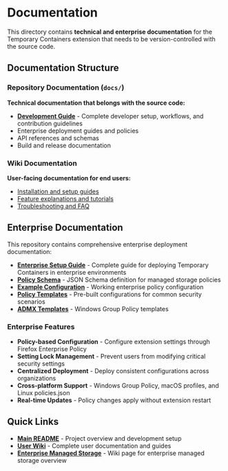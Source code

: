 # Documentation

This directory contains **technical and enterprise documentation** for the Temporary Containers extension that needs to be version-controlled with the source code.

## Documentation Structure

### Repository Documentation (`docs/`)

**Technical documentation that belongs with the source code:**

- **[Development Guide](DEVELOPMENT.md)** - Complete developer setup, workflows, and contribution guidelines
- Enterprise deployment guides and policies
- API references and schemas
- Build and release documentation

### Wiki Documentation

**User-facing documentation for end users:**

- [Installation and setup guides](https://github.com/GodKratos/temporary-containers/wiki)
- [Feature explanations and tutorials](https://github.com/GodKratos/temporary-containers/wiki)
- [Troubleshooting and FAQ](https://github.com/GodKratos/temporary-containers/wiki)

## Enterprise Documentation

This repository contains comprehensive enterprise deployment documentation:

- **[Enterprise Setup Guide](enterprise/MANAGED_STORAGE.md)** - Complete guide for deploying Temporary Containers in enterprise environments
- **[Policy Schema](enterprise/managed-storage-schema.json)** - JSON Schema definition for managed storage policies
- **[Example Configuration](enterprise/managed-storage-example.json)** - Working enterprise policy configuration
- **[Policy Templates](enterprise/policy-templates/)** - Pre-built configurations for common security scenarios
- **[ADMX Templates](enterprise/admx/)** - Windows Group Policy templates

### Enterprise Features

- **Policy-based Configuration** - Configure extension settings through Firefox Enterprise Policy
- **Setting Lock Management** - Prevent users from modifying critical security settings
- **Centralized Deployment** - Deploy consistent configurations across organizations
- **Cross-platform Support** - Windows Group Policy, macOS profiles, and Linux policies.json
- **Real-time Updates** - Policy changes apply without extension restart

## Quick Links

- **[Main README](../README.md)** - Project overview and development setup
- **[User Wiki](https://github.com/GodKratos/temporary-containers/wiki)** - Complete user documentation and guides
- **[Enterprise Managed Storage](https://github.com/GodKratos/temporary-containers/wiki/Managed-Storage)** - Wiki page for enterprise managed storage overview
